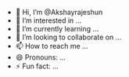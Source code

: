 - 👋 Hi, I’m @Akshayrajeshun
- 👀 I’m interested in ...
- 🌱 I’m currently learning ...
- 💞️ I’m looking to collaborate on ...
- 📫 How to reach me ...
- 😄 Pronouns: ...
- ⚡ Fun fact: ...

<!---
Akshayrajeshun/Akshayrajeshun is a ✨ special ✨ repository because its `README.md` (this file) appears on your GitHub profile.
You can click the Preview link to take a look at your changes.
--->
